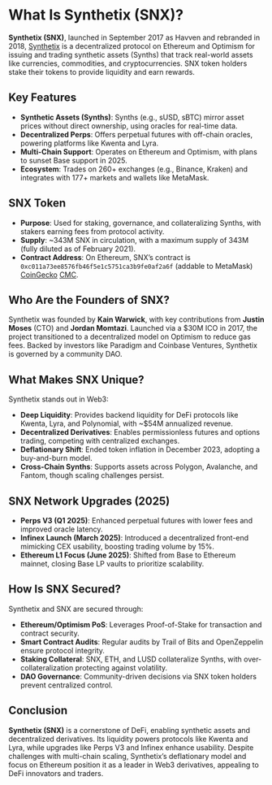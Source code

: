 # What Is Synthetix (SNX)?

**Synthetix (SNX)**, launched in September 2017 as Havven and rebranded in 2018, [Synthetix](https://www.synthetix.io/) is a decentralized protocol on Ethereum and Optimism for issuing and trading synthetic assets (Synths) that track real-world assets like currencies, commodities, and cryptocurrencies. SNX token holders stake their tokens to provide liquidity and earn rewards. 

## Key Features
- **Synthetic Assets (Synths)**: Synths (e.g., sUSD, sBTC) mirror asset prices without direct ownership, using oracles for real-time data.
- **Decentralized Perps**: Offers perpetual futures with off-chain oracles, powering platforms like Kwenta and Lyra.
- **Multi-Chain Support**: Operates on Ethereum and Optimism, with plans to sunset Base support in 2025.
- **Ecosystem**: Trades on 260+ exchanges (e.g., Binance, Kraken) and integrates with 177+ markets and wallets like MetaMask.

## SNX Token
- **Purpose**: Used for staking, governance, and collateralizing Synths, with stakers earning fees from protocol activity.
- **Supply**: ~343M SNX in circulation, with a maximum supply of 343M (fully diluted as of February 2021).
- **Contract Address**: On Ethereum, SNX’s contract is `0xc011a73ee8576fb46f5e1c5751ca3b9fe0af2a6f` (addable to MetaMask) [CoinGecko](https://www.coingecko.com/en/coins/synthetix-network-token) [CMC](https://coinmarketcap.com/currencies/synthetix/).

## Who Are the Founders of SNX?

Synthetix was founded by **Kain Warwick**, with key contributions from **Justin Moses** (CTO) and **Jordan Momtazi**. Launched via a $30M ICO in 2017, the project transitioned to a decentralized model on Optimism to reduce gas fees. Backed by investors like Paradigm and Coinbase Ventures, Synthetix is governed by a community DAO.

## What Makes SNX Unique?

Synthetix stands out in Web3:
- **Deep Liquidity**: Provides backend liquidity for DeFi protocols like Kwenta, Lyra, and Polynomial, with ~$54M annualized revenue.
- **Decentralized Derivatives**: Enables permissionless futures and options trading, competing with centralized exchanges.
- **Deflationary Shift**: Ended token inflation in December 2023, adopting a buy-and-burn model.
- **Cross-Chain Synths**: Supports assets across Polygon, Avalanche, and Fantom, though scaling challenges persist.

## SNX Network Upgrades (2025)
- **Perps V3 (Q1 2025)**: Enhanced perpetual futures with lower fees and improved oracle latency.
- **Infinex Launch (March 2025)**: Introduced a decentralized front-end mimicking CEX usability, boosting trading volume by 15%.
- **Ethereum L1 Focus (June 2025)**: Shifted from Base to Ethereum mainnet, closing Base LP vaults to prioritize scalability.

## How Is SNX Secured?

Synthetix and SNX are secured through:
- **Ethereum/Optimism PoS**: Leverages Proof-of-Stake for transaction and contract security.
- **Smart Contract Audits**: Regular audits by Trail of Bits and OpenZeppelin ensure protocol integrity.
- **Staking Collateral**: SNX, ETH, and LUSD collateralize Synths, with over-collateralization protecting against volatility.
- **DAO Governance**: Community-driven decisions via SNX token holders prevent centralized control.

## Conclusion

**Synthetix (SNX)** is a cornerstone of DeFi, enabling synthetic assets and decentralized derivatives. Its liquidity powers protocols like Kwenta and Lyra, while upgrades like Perps V3 and Infinex enhance usability. Despite challenges with multi-chain scaling, Synthetix’s deflationary model and focus on Ethereum position it as a leader in Web3 derivatives, appealing to DeFi innovators and traders.
